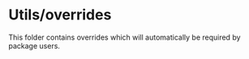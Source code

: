 # Utils/overrides

This folder contains overrides which will automatically be required by package users.
